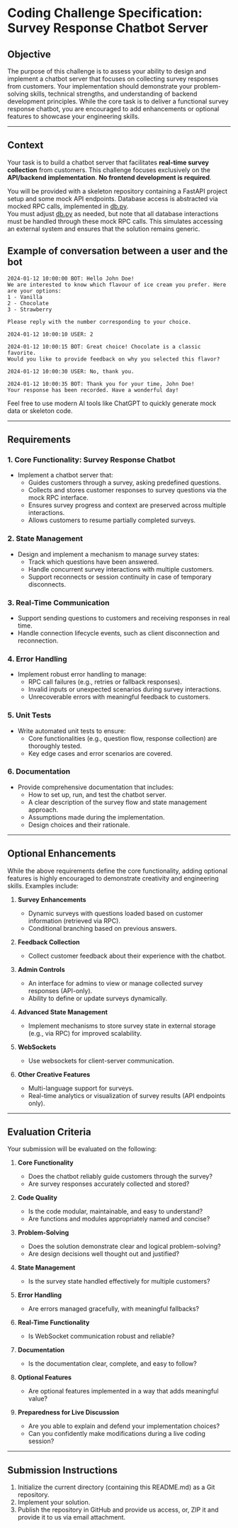 # Coding Challenge Specification: **Survey Response Chatbot Server**

## Objective  
The purpose of this challenge is to assess your ability to design and implement a chatbot server that focuses on collecting survey responses from customers. Your implementation should demonstrate your problem-solving skills, technical strengths, and understanding of backend development principles. While the core task is to deliver a functional survey response chatbot, you are encouraged to add enhancements or optional features to showcase your engineering skills.

---

## Context  
Your task is to build a chatbot server that facilitates **real-time survey collection** from customers. This challenge focuses exclusively on the **API/backend implementation**. **No frontend development is required**. 

You will be provided with a skeleton repository containing a FastAPI project setup and some mock API endpoints. Database access is abstracted via mocked RPC calls, implemented in [db.py](./app/db.py).  
You must adjust [db.py](./app/db.py) as needed, but note that all database interactions must be handled through these mock RPC calls. This simulates accessing an external system and ensures that the solution remains generic.

## Example of conversation between a user and the bot
```
2024-01-12 10:00:00 BOT: Hello John Doe!  
We are interested to know which flavour of ice cream you prefer. Here are your options:  
1 - Vanilla  
2 - Chocolate  
3 - Strawberry  

Please reply with the number corresponding to your choice.  

2024-01-12 10:00:10 USER: 2  

2024-01-12 10:00:15 BOT: Great choice! Chocolate is a classic favorite.  
Would you like to provide feedback on why you selected this flavor?  

2024-01-12 10:00:30 USER: No, thank you.  

2024-01-12 10:00:35 BOT: Thank you for your time, John Doe!  
Your response has been recorded. Have a wonderful day!  
```

Feel free to use modern AI tools like ChatGPT to quickly generate mock data or
skeleton code.

---

## Requirements  

### 1. **Core Functionality: Survey Response Chatbot**
- Implement a chatbot server that:  
  - Guides customers through a survey, asking predefined questions.  
  - Collects and stores customer responses to survey questions via the mock RPC interface.  
  - Ensures survey progress and context are preserved across multiple interactions.  
  - Allows customers to resume partially completed surveys.  

### 2. **State Management**
- Design and implement a mechanism to manage survey states:
  - Track which questions have been answered.
  - Handle concurrent survey interactions with multiple customers.
  - Support reconnects or session continuity in case of temporary disconnects.

### 3. **Real-Time Communication**
- Support sending questions to customers and receiving responses in real time.
- Handle connection lifecycle events, such as client disconnection and reconnection.

### 4. **Error Handling**
- Implement robust error handling to manage:  
  - RPC call failures (e.g., retries or fallback responses).  
  - Invalid inputs or unexpected scenarios during survey interactions.  
  - Unrecoverable errors with meaningful feedback to customers.  

### 5. **Unit Tests**
- Write automated unit tests to ensure:  
  - Core functionalities (e.g., question flow, response collection) are thoroughly tested.  
  - Key edge cases and error scenarios are covered.  

### 6. **Documentation**
- Provide comprehensive documentation that includes:  
  - How to set up, run, and test the chatbot server.  
  - A clear description of the survey flow and state management approach.  
  - Assumptions made during the implementation.  
  - Design choices and their rationale.

---

## Optional Enhancements  

While the above requirements define the core functionality, adding optional features is highly encouraged to demonstrate creativity and engineering skills. Examples include:  

1. **Survey Enhancements**  
   - Dynamic surveys with questions loaded based on customer information (retrieved via RPC).  
   - Conditional branching based on previous answers.  

2. **Feedback Collection**  
   - Collect customer feedback about their experience with the chatbot.  

3. **Admin Controls**  
   - An interface for admins to view or manage collected survey responses (API-only).  
   - Ability to define or update surveys dynamically.  

4. **Advanced State Management**  
   - Implement mechanisms to store survey state in external storage (e.g., via RPC) for improved scalability.  

5. **WebSockets**  
   - Use websockets for client-server communication.

6. **Other Creative Features**  
   - Multi-language support for surveys.  
   - Real-time analytics or visualization of survey results (API endpoints only).

---

## Evaluation Criteria

Your submission will be evaluated on the following:

1. **Core Functionality**
   - Does the chatbot reliably guide customers through the survey?  
   - Are survey responses accurately collected and stored?  

2. **Code Quality**
   - Is the code modular, maintainable, and easy to understand?  
   - Are functions and modules appropriately named and concise?  

3. **Problem-Solving**
   - Does the solution demonstrate clear and logical problem-solving?  
   - Are design decisions well thought out and justified?  

4. **State Management**
   - Is the survey state handled effectively for multiple customers?  

5. **Error Handling**
   - Are errors managed gracefully, with meaningful fallbacks?  

6. **Real-Time Functionality**
   - Is WebSocket communication robust and reliable?  

7. **Documentation**
   - Is the documentation clear, complete, and easy to follow?  

8. **Optional Features**
   - Are optional features implemented in a way that adds meaningful value?  

9. **Preparedness for Live Discussion**
   - Are you able to explain and defend your implementation choices?  
   - Can you confidently make modifications during a live coding session?

---

## Submission Instructions  

1. Initialize the current directory (containing this README.md) as a Git repository.
2. Implement your solution.
3. Publish the repository in GitHub and provide us access, or, ZIP it and provide it to us via email attachment.
